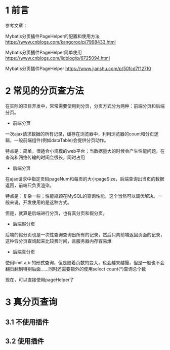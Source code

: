 #  1 前言

参考文章：

Mybatis分页插件PageHelper的配置和使用方法      https://www.cnblogs.com/kangoroo/p/7998433.html

Mybatis分页插件PageHelper简单使用         https://www.cnblogs.com/ljdblog/p/6725094.html

Mybatis分页插件PageHelper     https://www.jianshu.com/p/50fcd7f127f0

# 2 常见的分页查方法

在实际的项目开发中，常常需要使用到分页，分页方式分为两种：前端分页和后端分页。

* 前端分页

一次ajax请求数据的所有记录，缓存在浏览器中，利用浏览器的count和分页逻辑，一般前端组件(例如dataTable)会提供分页动作。

特点是：简单，很适合小规模的web平台；当数据量大的时候会产生性能问题，在查询和网络传输的时间会很长，同时占用

* 后端分页

在ajax请求中指定页码pageNum和每页的大小pageSize，后端查询出当页的数据返回，前端只负责渲染。

特点是：复杂一些；性能瓶颈在MySQL的查询性能，这个当然可以调优解决。一般来说，开发使用的是这种方式。

但是，就算是后端进行分页，也有真分页和假分页。

* 后端假分页

后端的假分页也是一次性查询查询出所有的记录，然后只向前端返回页面的记录，这种假分页查询起来比较费时间，且服务器内存容易爆

* 后端真分页

使用limit a,b 的形式查询，但是随着页数的变大，也会越来越慢，但是一般也不会翻页翻到特别后面……同时还需要额外的使用select count(*)查询总个数

现在，可以直接使用pageHelper了


# 3 真分页查询


## 3.1 不使用插件



## 3.2 使用插件